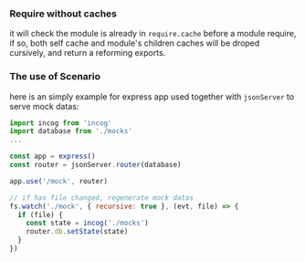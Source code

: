### Require without caches
it will check the module is already in `require.cache` before a module require, if so, both self cache and module's children caches will be droped cursively, and return a reforming exports.

### The use of Scenario
here is an simply example for express app used together with `jsonServer` to serve mock datas:
``` javascript
import incog from 'incog'
import database from './mocks'
...

const app = express()
const router = jsonServer.router(database)

app.use('/mock', router)

// if has file changed, regenerate mock datas
fs.watch('./mock', { recursive: true }, (evt, file) => {
  if (file) {
    const state = incog('./mocks')
    router.db.setState(state)
  }
})
```